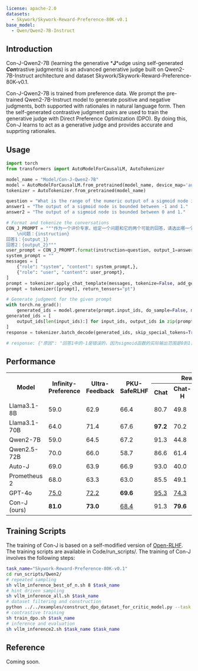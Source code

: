 ```yaml
license: apache-2.0
datasets:
  - Skywork/Skywork-Reward-Preference-80K-v0.1
base_model:
  - Qwen/Qwen2-7B-Instruct
```

## Introduction

Con-J-Qwen2-7B (learning the generative \***J***udge using self-generated ***Con***trastive judgments) is an advanced generative judge built on Qwen2-7B-Instruct architecture and dataset Skywork/Skywork-Reward-Preference-80K-v0.1. 

Con-J-Qwen2-7B is trained from preference data. We prompt the pre-trained Qwen2-7B-Instruct model to generate positive and negative judgments, both supported with rationales in natural language form. Then the self-generated contrastive judgment pairs are used to train the generative judge with Direct Preference Optimization (DPO). By doing this, Con-J learns to act as a generative judge and provides accurate and supprting rationales.

## Usage

```python
import torch
from transformers import AutoModelForCausalLM, AutoTokenizer

model_name = "Model/Con-J-Qwen2-7B"
model = AutoModelForCausalLM.from_pretrained(model_name, device_map='auto', trust_remote_code=True)
tokenizer = AutoTokenizer.from_pretrained(model_name)

question = "What is the range of the numeric output of a sigmoid node in a neural network?"
answer1 = "The output of a sigmoid node is bounded between -1 and 1."
answer2 = "The output of a sigmoid node is bounded between 0 and 1."

# Format and tokenize the conversations
CON_J_PROMPT = """作为一个评价专家，给定一个问题和它的两个可能的回答，请选出哪一个回答在连贯性、准确性、覆盖度和上述定义的整体质量方面最为符合。请用JSON格式输出你的判断, 其中"原因"是你提供的解释，"更好的回答"是整数类型的1或2，例如{{"原因": "你的解释", "更好的回答": 1}}。以下是问题和候选回答的内容：
    \n问题：{instruction}
回答1：{output_1}
回答2：{output_2}"""
user_prompt = CON_J_PROMPT.format(instruction=question, output_1=answer1, output_2=answer2)
system_prompt = ""
messages = [
    {"role": "system", "content": system_prompt,},
    {"role": "user", "content": user_prompt},
]
prompt = tokenizer.apply_chat_template(messages, tokenize=False, add_generation_prompt=True)
prompt = tokenizer([prompt], return_tensors="pt")

# Generate judgment for the given prompt
with torch.no_grad():
    generated_ids = model.generate(prompt.input_ids, do_sample=False, max_new_tokens=2048,)
generated_ids = [
    output_ids[len(input_ids):] for input_ids, output_ids in zip(prompt.input_ids, generated_ids)
]
response = tokenizer.batch_decode(generated_ids, skip_special_tokens=True)[0]

# response: {"原因": "回答1中的-1是错误的，因为sigmoid函数的实际输出范围是0到1，而不是包括-1。回答2准确地描述了sigmoid函数的输出范围是0到1。",\n "更好的回答": 2}

```


## Performance

<table>
  <tr>
    <th rowspan="2">Model</th>
    <th rowspan="2">Infinity-<br>Preference</th>
    <th rowspan="2">Ultra-<br>Feedback</th>
    <th rowspan="2">PKU-<br>SafeRLHF</th>
    <th colspan="4">Reward-Bench</th>
  </tr>
  <tr>
    <th>Chat</th>
    <th>Chat-H</th>
    <th>Safety</th>
    <th>Reasoning</th>
  </tr>
  <tr>
    <td>Llama3.1-8B</td>
    <td>59.0</td>
    <td>62.9</td>
    <td>66.4</td>
    <td>80.7</td>
    <td>49.8</td>
    <td>64.0</td>
    <td>68.1</td>
  </tr>
  <tr>
    <td>Llama3.1-70B</td>
    <td>64.0</td>
    <td>71.4</td>
    <td>67.6</td>
    <td><b>97.2</b></td>
    <td>70.2</td>
    <td>82.8</td>
    <td>86.0</td>
  </tr>
  <tr>
    <td>Qwen2-7B</td>
    <td>59.0</td>
    <td>64.5</td>
    <td>67.2</td>
    <td>91.3</td>
    <td>44.8</td>
    <td>73.6</td>
    <td>69.0</td>
  </tr>
  <tr>
    <td>Qwen2.5-72B</td>
    <td>70.0</td>
    <td>66.0</td>
    <td>58.7</td>
    <td>86.6</td>
    <td>61.4</td>
    <td>74.5</td>
    <td><b>90.7</b></td>
  </tr>
  <tr>
    <td>Auto-J</td>
    <td>69.0</td>
    <td>63.9</td>
    <td>66.9</td>
    <td>93.0</td>
    <td>40.0</td>
    <td>65.5</td>
    <td>50.5</td>
  </tr>
  <tr>
    <td>Prometheus 2</td>
    <td>68.0</td>
    <td>63.3</td>
    <td>63.0</td>
    <td>85.5</td>
    <td>49.1</td>
    <td>77.1</td>
    <td>76.5</td>
  </tr>
  <tr>
    <td>GPT-4o</td>
    <td><u>75.0</u></td>
    <td><u>72.2</u></td>
    <td><b>69.6</b></td>
    <td><u>95.3</u></td>
    <td><u>74.3</u></td>
    <td><u>87.6</u></td>
    <td>86.9</td>
  </tr>
  <tr>
    <td>Con-J (ours)</td>
    <td><b>81.0</b></td>
    <td><b>73.0</b></td>
    <td><u>68.4</u></td>
    <td>91.3</td>
    <td><b>79.6</b></td>
    <td><b>88.0</b></td>
    <td><u>87.1</u></td>
  </tr>
</table>

## Training Scripts
The training of Con-J is based on a self-modified version of [Open-RLHF](https://github.com/OpenRLHF/OpenRLHF).
The training scripts are available in Code/run_scripts/. The training of Con-J involves the following steps:
```bash
task_name="Skywork-Reward-Preference-80K-v0.1"
cd run_scripts/Qwen2/
# repeated sampling
sh vllm_inference_best_of_n.sh 8 $task_name
# hint driven sampling
sh vllm_inference_all.sh $task_name
# dataset filtering and construction
python ../../examples/construct_dpo_dataset_for_critic_model.py --task $task_name
# contrastive training
sh train_dpo.sh $task_name
# inference and evaluation
sh vllm_inference2.sh $task_name $task_name
```

## Reference
Coming soon.

